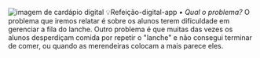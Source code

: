 ![imagem de cardápio digital](https://images.app.goo.gl/JHuuYg2YFLbzsvGj8)
💡Refeição-digital-app
*• Qual o problema?* O problema que iremos relatar é sobre os alunos terem dificuldade em gerenciar a fila do lanche. Outro problema é que muitas das vezes os alunos desperdiçam comida por repetir o "lanche" e não consegui terminar de comer, ou quando as merendeiras colocam a mais parece eles.

 

